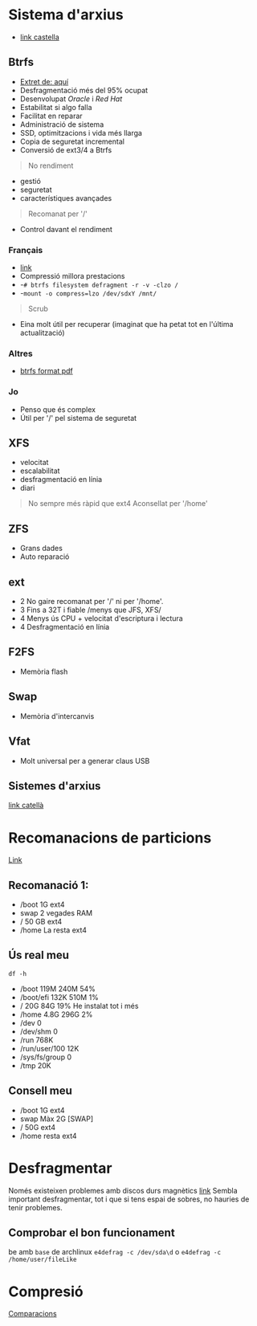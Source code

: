 # Sistema d'arxius
- [link castella](https://wiki.archlinux.org/index.php/File_systems_(Espa%C3%B1ol))
## Btrfs
- [Extret de: aquí](https://blog.desdelinux.net/btrfs-usarlo-no-usarlo/)
- Desfragmentació més del 95% ocupat
- Desenvolupat *Oracle* i *Red Hat*
- Estabilitat si algo falla
- Facilitat en reparar
- Administració de sistema
- SSD, optimitzacions i vida més llarga
- Copia de seguretat incremental
- Conversió de ext3/4 a Btrfs
> No rendiment
- gestió
- seguretat
- característiques avançades
> Recomanat per '/'
- Control davant el rendiment

### Français
- [link](https://wiki.archlinux.fr/Btrfs)
- Compressió millora prestacions
- -`# btrfs filesystem defragment -r -v -clzo /`
- -`mount -o compress=lzo /dev/sdxY /mnt/`
> Scrub
- Eina molt útil per recuperar (imaginat que ha petat tot en l'última actualització)

### Altres
- [btrfs format pdf](http://marc.merlins.org/linux/talks/2015/Btrfs-LCA2015/Btrfs.pdf)

### Jo
- Penso que és complex
- Útil per '/' pel sistema de seguretat

## XFS
- velocitat
- escalabilitat
- desfragmentació en línia
- diari
> No sempre més ràpid que ext4
> Aconsellat per '/home'

## ZFS
- Grans dades
- Auto reparació

## ext
- 2 No gaire recomanat per '/' ni per '/home'.
- 3 Fins a 32T i fiable /menys que JFS, XFS/
- 4 Menys ús CPU + velocitat d'escriptura i lectura
- 4 Desfragmentació en línia

## F2FS
- Memòria flash

## Swap
- Memòria d'intercanvis

## Vfat
- Molt universal per a generar claus USB

## Sistemes d'arxius
[link catellà](https://wiki.archlinux.org/index.php/Partitioning_(Espa%C3%B1ol))


# Recomanacions de particions
[Link](https://wiki.archlinux.org/index.php/partitioning)
## Recomanació 1:
- /boot		1G			ext4
- swap		2 vegades RAM
- /		50 GB			ext4
- /home		La resta		ext4


## Ús real meu
`df -h`
- /boot		119M	240M	54%
- /boot/efi	132K	510M	1%
- /		20G	84G	19%		He instalat tot i més
- /home		4.8G	296G	2%
- /dev		0
- /dev/shm	0
- /run		768K
- /run/user/100	12K
- /sys/fs/group	0
- /tmp		20K

## Consell meu
- /boot		1G			ext4
- swap		Màx 2G			[SWAP]
- /		50G			ext4
- /home		resta			ext4


# Desfragmentar
Només existeixen problemes amb discos durs magnètics
[link](https://www.linuxadictos.com/tutorial-desfragmentar-tu-disco-duro-bajo-gnu-linux.html)
Sembla important desfragmentar, tot i que si tens espai de sobres, no hauries de tenir problemes.
## Comprobar el bon funcionament
be amb `base` de archlinux
`e4defrag -c /dev/sda\d`
o
`e4defrag -c /home/user/fileLike`

# Compresió
[Comparacions](http://blog.erdemagaoglu.com/post/4605524309/lzo-vs-snappy-vs-lzf-vs-zlib-a-comparison-of)
